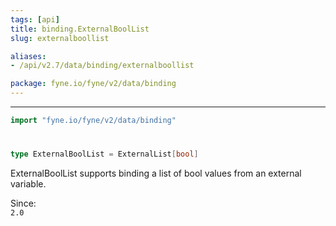 ```yaml
---
tags: [api]
title: binding.ExternalBoolList
slug: externalboollist

aliases:
- /api/v2.7/data/binding/externalboollist

package: fyne.io/fyne/v2/data/binding
---
```



---
```go
import "fyne.io/fyne/v2/data/binding"
```

#

###

```go
type ExternalBoolList = ExternalList[bool]
```

ExternalBoolList supports binding a list of bool values from an external variable.


<div class="since">Since: <code>
2.0</code></div>
